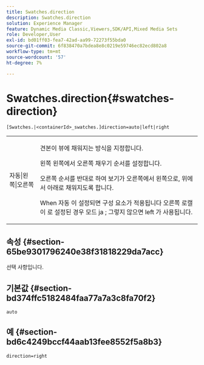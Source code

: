 ```yaml
---
title: Swatches.direction
description: Swatches.direction
solution: Experience Manager
feature: Dynamic Media Classic,Viewers,SDK/API,Mixed Media Sets
role: Developer,User
exl-id: bd01ff03-fea7-42ad-aa99-72273f55bda0
source-git-commit: 6f838470a7bdea8e8c0219e59746ec82ecd802a8
workflow-type: tm+mt
source-wordcount: '57'
ht-degree: 7%

---
```


# Swatches.direction{#swatches-direction}

`[Swatches.|<containerId>_swatches.]direction=auto|left|right`

<table id="table_B4B930A32C0742F4932BF071B9EEA9F4"> 
 <tbody> 
  <tr> 
   <td> <p> <span class="codeph"> 자동|왼쪽|오른쪽 </span> </p> </td> 
   <td> <p> 견본이 뷰에 채워지는 방식을 지정합니다. </p> <p> <span class="codeph"> 왼쪽 </span> 왼쪽에서 오른쪽 채우기 순서를 설정합니다. </p> <p> <span class="codeph"> 오른쪽 </span> 순서를 반대로 하여 보기가 오른쪽에서 왼쪽으로, 위에서 아래로 채워지도록 합니다. </p> <p>When <span class="codeph"> 자동 </span> 이 설정되면 구성 요소가 적용됩니다 <span class="codeph"> 오른쪽 </span> 로캘이 로 설정된 경우 모드 <span class="codeph"> ja </span>; 그렇지 않으면 left 가 사용됩니다. </p> </td> 
  </tr> 
 </tbody> 
</table>

## 속성 {#section-65be9301796240e38f31818229da7acc}

선택 사항입니다.

## 기본값 {#section-bd374ffc5182484faa77a7a3c8fa70f2}

`auto`

## 예 {#section-bd6c4249bccf44aab13fee8552f5a8b3}

`direction=right`
